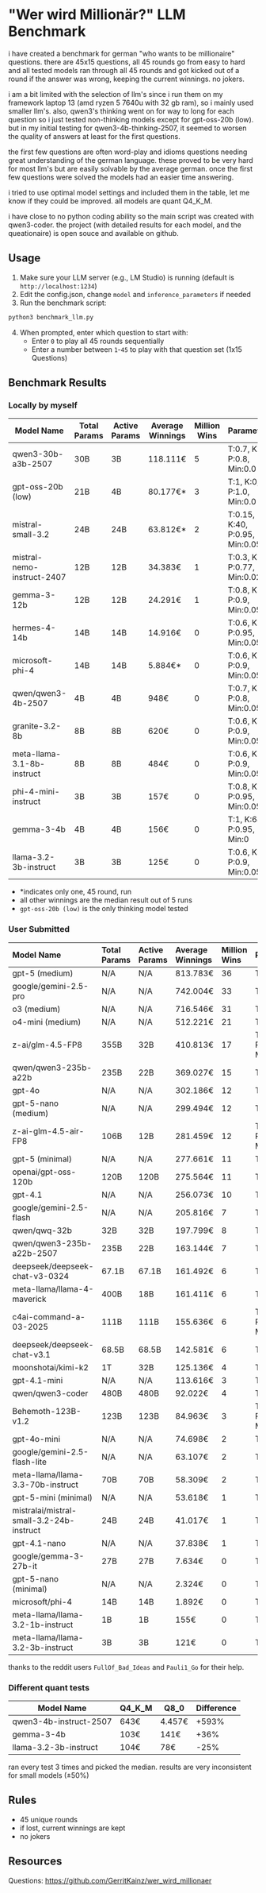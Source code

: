 # "Wer wird Millionär?" LLM Benchmark

 i have created a benchmark for german "who wants to be millionaire" questions. there are 45x15 questions, all 45 rounds go from easy to hard and all tested models ran through all 45 rounds and got kicked out of a round if the answer was wrong, keeping the current winnings. no jokers.

i am a bit limited with the selection of llm's since i run them on my framework laptop 13 (amd ryzen 5 7640u with 32 gb ram), so i mainly used smaller llm's. also, qwen3's thinking went on for way to long for each question so i just tested non-thinking models except for gpt-oss-20b (low). but in my initial testing for qwen3-4b-thinking-2507, it seemed to worsen the quality of answers at least for the first questions.

the first few questions are often word-play and idioms questions needing great understanding of the german language. these proved to be very hard for most llm's but are easily solvable by the average german. once the first few questions were solved the models had an easier time answering.

i tried to use optimal model settings and included them in the table, let me know if they could be improved. all models are quant Q4_K_M.

i have close to no python coding ability so the main script was created with qwen3-coder. the project (with detailed results for each model, and the queationaire) is open souce and available on github.

## Usage

1. Make sure your LLM server (e.g., LM Studio) is running (default is `http://localhost:1234`)
2. Edit the config.json, change `model` and `inference_parameters` if needed
3. Run the benchmark script:
```bash
python3 benchmark_llm.py
```

4. When prompted, enter which question to start with:
	- Enter `0` to play all 45 rounds sequentially
	- Enter a number between `1`-`45` to play with that question set (1x15 Questions)

## Benchmark Results

### Locally by myself
| Model Name | Total Params | Active Params | Average Winnings | Million Wins | Parameters |
|------------|---------------|--------------|------------------|--------------|------------|
| qwen3-30b-a3b-2507 | 30B | 3B | 118.111€ | 5 | T:0.7, K:20, P:0.8, Min:0.0 |
| gpt-oss-20b (low) | 21B | 4B | 80.177€* | 3 | T:1, K:0, P:1.0, Min:0.0 |
| mistral-small-3.2 | 24B | 24B | 63.812€* | 2 | T:0.15, K:40, P:0.95, Min:0.05 |
| mistral-nemo-instruct-2407 | 12B | 12B | 34.383€ | 1 | T:0.3, K:-1, P:0.77, Min:0.025 |
| gemma-3-12b | 12B | 12B | 24.291€ | 1 | T:0.8, K:40, P:0.9, Min:0.05 |
| hermes-4-14b | 14B | 14B | 14.916€ | 0 | T:0.6, K:20, P:0.95, Min:0.05 |
| microsoft-phi-4 | 14B | 14B | 5.884€* | 0 | T:0.6, K:40, P:0.9, Min:0.05 |
| qwen/qwen3-4b-2507 | 4B | 4B | 948€ | 0 | T:0.7, K:40, P:0.8, Min:0.05 |
| granite-3.2-8b | 8B | 8B | 620€ | 0 | T:0.6, K:50, P:0.9, Min:0.05 |
| meta-llama-3.1-8b-instruct | 8B | 8B | 484€ | 0 | T:0.6, K:40, P:0.9, Min:0.05 |
| phi-4-mini-instruct | 3B | 3B | 157€ | 0 | T:0.8, K:40, P:0.95, Min:0.05 |
| gemma-3-4b | 4B | 4B | 156€ | 0 | T:1, K:64, P:0.95, Min:0 |
| llama-3.2-3b-instruct | 3B | 3B | 125€ | 0 | T:0.6, K:40, P:0.9, Min:0.05 |

- *indicates only one, 45 round, run
- all other winnings are the median result out of 5 runs
- `gpt-oss-20b (low)` is the only thinking model tested

### User Submitted

| Model Name | Total Params | Active Params | Average Winnings | Million Wins | Parameters |
|:-------------------------------------------|:-------------|:--------------|:-----------------|:-------------|:----------------------------|
| gpt-5 (medium) | N/A | N/A | 813.783€ | 36 | T:0.6, P:1 |
| google/gemini-2.5-pro | N/A | N/A | 742.004€ | 33 | T:0.6, P:1 |
| o3 (medium) | N/A | N/A | 716.546€ | 31 | T:0.6, P:1 |
| o4-mini (medium) | N/A | N/A | 512.221€ | 21 | T:0.6, P:1 |
| z-ai/glm-4.5-FP8 | 355B | 32B | 410.813€ | 17 | T:0.6, K:40, P:0.9, Min:0.1 |
| qwen/qwen3-235b-a22b | 235B | 22B | 369.027€ | 15 | T:0.6, P:1 |
| gpt-4o | N/A | N/A | 302.186€ | 12 | T:0.6, P:1 |
| gpt-5-nano (medium) | N/A | N/A | 299.494€ | 12 | T:0.6, P:1 |
| z-ai-glm-4.5-air-FP8 | 106B | 12B | 281.459€ | 12 | T:0.6, K:40, P:0.9, Min:0.1 |
| gpt-5 (minimal) | N/A | N/A | 277.661€ | 11 | T:0.6, P:1 |
| openai/gpt-oss-120b | 120B | 120B | 275.564€ | 11 | T:0.6, P:1 |
| gpt-4.1 | N/A | N/A | 256.073€ | 10 | T:0.6, P:1 |
| google/gemini-2.5-flash | N/A | N/A | 205.816€ | 7 | T:0.6, P:1 |
| qwen/qwq-32b | 32B | 32B | 197.799€ | 8 | T:0.6, P:1 |
| qwen/qwen3-235b-a22b-2507 | 235B | 22B | 163.144€ | 7 | T:0.6, P:1 |
| deepseek/deepseek-chat-v3-0324 | 67.1B | 67.1B | 161.492€ | 6 | T:0.6, P:1 |
| meta-llama/llama-4-maverick | 400B | 18B | 161.411€ | 6 | T:0.6, P:1 |
| c4ai-command-a-03-2025 | 111B | 111B | 155.636€ | 6 | T:0.6, K:40, P:0.9, Min:0.1 |
| deepseek/deepseek-chat-v3.1 | 68.5B | 68.5B | 142.581€ | 6 | T:0.6, P:1 |
| moonshotai/kimi-k2 | 1T | 32B | 125.136€ | 4 | T:0.6, P:1 |
| gpt-4.1-mini | N/A | N/A | 113.616€ | 3 | T:0.6, P:1 |
| qwen/qwen3-coder | 480B | 480B | 92.022€ | 4 | T:0.6, P:1 |
| Behemoth-123B-v1.2 | 123B | 123B | 84.963€ | 3 | T:0.6, K:40, P:0.9, Min:0.1 |
| gpt-4o-mini | N/A | N/A | 74.698€ | 2 | T:0.6, P:1 |
| google/gemini-2.5-flash-lite | N/A | N/A | 63.107€ | 2 | T:0.6, P:1 |
| meta-llama/llama-3.3-70b-instruct | 70B | 70B | 58.309€ | 2 | T:0.6, P:1 |
| gpt-5-mini (minimal) | N/A | N/A | 53.618€ | 1 | T:0.6, P:1 |
| mistralai/mistral-small-3.2-24b-instruct | 24B | 24B | 41.017€ | 1 | T:0.6, P:1 |
| gpt-4.1-nano | N/A | N/A | 37.838€ | 1 | T:0.6, P:1 |
| google/gemma-3-27b-it | 27B | 27B | 7.634€ | 0 | T:0.6, P:1 |
| gpt-5-nano (minimal) | N/A | N/A | 2.324€ | 0 | T:0.6, P:1 |
| microsoft/phi-4 | 14B | 14B | 1.892€ | 0 | T:0.6, P:1 |
| meta-llama/llama-3.2-1b-instruct | 1B | 1B | 155€ | 0 | T:0.6, P:1 |
| meta-llama/llama-3.2-3b-instruct | 3B | 3B | 121€ | 0 | T:0.6, P:1 |

thanks to the reddit users `FullOf_Bad_Ideas` and `Pauli1_Go` for their help.

### Different quant tests
| Model Name | Q4_K_M | Q8_0 | Difference |
|------------|--------|------|------------|
| qwen3-4b-instruct-2507 | 643€ | 4.457€ | +593% |
| gemma-3-4b | 103€ | 141€ | +36% |
| llama-3.2-3b-instruct | 104€ | 78€ | -25% |

ran every test 3 times and picked the median. results are very inconsistent for small models (±50%)

## Rules
- 45 unique rounds
- if lost, current winnings are kept
- no jokers

## Resources
Questions: https://github.com/GerritKainz/wer_wird_millionaer
